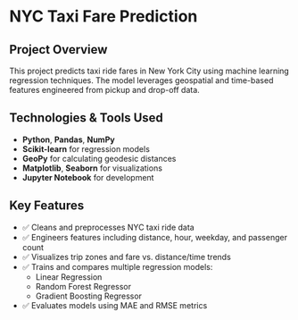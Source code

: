 # NYC Taxi Fare Prediction

##  Project Overview
This project predicts taxi ride fares in New York City using machine learning regression techniques. The model leverages geospatial and time-based features engineered from pickup and drop-off data.

##  Technologies & Tools Used
- **Python**, **Pandas**, **NumPy**
- **Scikit-learn** for regression models
- **GeoPy** for calculating geodesic distances
- **Matplotlib**, **Seaborn** for visualizations
- **Jupyter Notebook** for development

## Key Features
- ✅ Cleans and preprocesses NYC taxi ride data  
- ✅ Engineers features including distance, hour, weekday, and passenger count  
- ✅ Visualizes trip zones and fare vs. distance/time trends  
- ✅ Trains and compares multiple regression models:  
  - Linear Regression  
  - Random Forest Regressor  
  - Gradient Boosting Regressor  
- ✅ Evaluates models using MAE and RMSE metrics  

